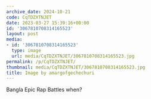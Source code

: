 ```yaml
---
archive_date: 2024-10-21
code: CqTDZXTNJET
date: 2023-03-27 15:39:16+00:00
id: '3067810708314165523'
layout: post
media:
- id: '3067810708314165523'
  type: image
  url: media/CqTDZXTNJET/3067810708314165523.jpg
permalink: /p/CqTDZXTNJET/
thumbnail: media/CqTDZXTNJET/3067810708314165523.jpg
title: Image by amargofgechechuri
---
```


Bangla Epic Rap Battles when?